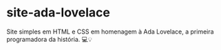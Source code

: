 # site-ada-lovelace
Site simples em HTML e CSS em homenagem à Ada Lovelace, a primeira programadora da história. 💻💡
